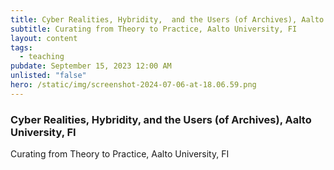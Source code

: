 ```yaml
---
title: Cyber Realities, Hybridity,  and the Users (of Archives), Aalto University, FI
subtitle: Curating from Theory to Practice, Aalto University, FI
layout: content
tags:
  - teaching
pubdate: September 15, 2023 12:00 AM
unlisted: "false"
hero: /static/img/screenshot-2024-07-06-at-18.06.59.png
---
```

### Cyber Realities, Hybridity,  and the Users (of Archives), Aalto University, FI

Curating from Theory to Practice, Aalto University, FI